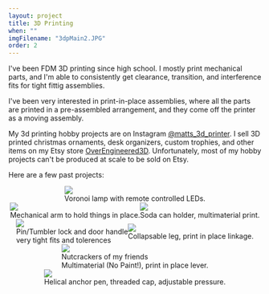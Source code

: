 ```yaml
---
layout: project
title: 3D Printing
when: ""
imgFilename: "3dpMain2.JPG"
order: 2
---
```


I've been FDM 3D printing since high school. I mostly print mechanical parts, and I'm able to consistently get clearance, transition, and interference fits for tight fittig assemblies. 

I've been very interested in print-in-place assemblies, where all the parts are printed in a pre-assembled arrangement, and they come off the printer as a moving assembly.

My 3d printing hobby projects are on Instagram <a href="https://www.instagram.com/matts_3d_printer/" class="link" target="_blank" rel="noopener noreferrer">@matts_3d_printer</a>. I sell 3D printed christmas ornaments, desk organizers, custom trophies, and other items on my Etsy store <a href="https://www.etsy.com/shop/OverEngineered3D" class="link" target="_blank" rel="noopener noreferrer">OverEngineered3D</a>. Unfortunately, most of my hobby projects can't be produced at scale to be sold on Etsy. 

Here are a few past projects:


<div style="display:flex; justify-content:center; align-items:center; flex-wrap:wrap;">

<div class="imgCptnBox">
<img src="{{ "assets/images/voronoi.JPG" | relative_url }}" class="articleImg">
<figcaption class="articleCaption">Voronoi lamp with remote controlled LEDs.</figcaption>
</div>

<div class="imgCptnBox">
<img src="{{ "assets/images/mechArm.jpg" | relative_url }}" class="articleImg">
<figcaption class="articleCaption">Mechanical arm to hold things in place.</figcaption>
</div>

<div class="imgCptnBox">
<img src="{{ "assets/images/boilerStien.JPG" | relative_url }}" class="articleImg">
<figcaption class="articleCaption">Soda can holder, multimaterial print.</figcaption>
</div>

<div class="imgCptnBox">
<img src="{{ "assets/images/3dLock.jpg" | relative_url }}" class="articleImg">
<figcaption class="articleCaption">Pin/Tumbler lock and door handle<br>very tight fits and tolerences</figcaption>
</div>

<div class="imgCptnBox">
<img src="{{ "assets/images/leg.png" | relative_url }}" class="articleImg">
<figcaption class="articleCaption">Collapsable leg, print in place linkage.</figcaption>
</div>

<div class="imgCptnBox">
<img src="{{ "assets/images/3dpMain2.JPG" | relative_url }}" class="articleImg">
<figcaption class="articleCaption">Nutcrackers of my friends<br>Multimaterial (No Paint!), print in place lever.</figcaption>
</div>

<div class="imgCptnBox">
<img src="{{ "assets/images/pen.JPG" | relative_url }}" class="articleImg">
<figcaption class="articleCaption">Helical anchor pen, threaded cap, adjustable pressure.</figcaption>
</div>

</div>


